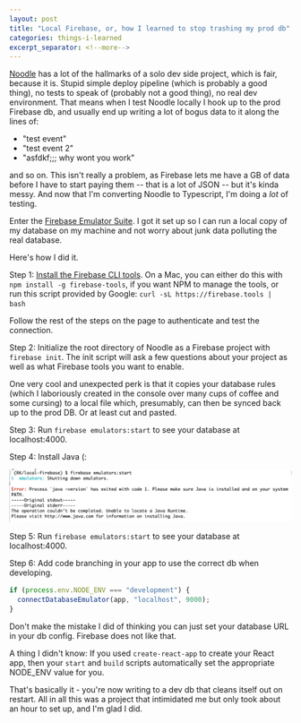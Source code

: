 ```yaml
---
layout: post
title: "Local Firebase, or, how I learned to stop trashing my prod db"
categories: things-i-learned
excerpt_separator: <!--more-->
---
```


[Noodle](https://noodleapp.cool) has a lot of the hallmarks of a solo dev side project, which is fair, because it is. Stupid simple deploy pipeline (which is probably a good thing), no tests to speak of (probably not a good thing), no real dev environment. That means when I test Noodle locally I hook up to the prod Firebase db, and usually end up writing a lot of bogus data to it along the lines of:

- "test event"
- "test event 2"
- "asfdkf;;; why wont you work"

and so on. This isn't really a problem, as Firebase lets me have a GB of data before I have to start paying them -- that is a lot of JSON -- but it's kinda messy. And now that I'm converting Noodle to Typescript, I'm doing a _lot_ of testing.

Enter the [Firebase Emulator Suite](https://firebase.google.com/docs/emulator-suite/connect_and_prototype). I got it set up so I can run a local copy of my database on my machine and not worry about junk data polluting the real database.

Here's how I did it.

<!--more-->

Step 1: [Install the Firebase CLI tools](https://firebase.google.com/docs/cli). On a Mac, you can either do this with `npm install -g firebase-tools`, if you want NPM to manage the tools, or run this script provided by Google:
`curl -sL https://firebase.tools | bash`

Follow the rest of the steps on the page to authenticate and test the connection.

Step 2: Initialize the root directory of Noodle as a Firebase project with `firebase init`. The init script will ask a few questions about your project as well as what Firebase tools you want to enable.

One very cool and unexpected perk is that it copies your database rules (which I laboriously created in the console over many cups of coffee and some cursing) to a local file which, presumably, can then be synced back up to the prod DB. Or at least cut and pasted.

Step 3: Run `firebase emulators:start` to see your database at localhost:4000.

Step 4: Install Java (:

![Why would I have Java installed on my ancient personal Macbook](/assets/java-error-message.png)

Step 5: Run `firebase emulators:start` to see your database at localhost:4000.

Step 6: Add code branching in your app to use the correct db when developing.

```javascript
if (process.env.NODE_ENV === "development") {
  connectDatabaseEmulator(app, "localhost", 9000);
}
```

Don't make the mistake I did of thinking you can just set your database URL in your db config. Firebase does not like that.

A thing I didn't know: If you used `create-react-app` to create your React app, then your `start` and `build` scripts automatically set the appropriate NODE_ENV value for you.

That's basically it - you're now writing to a dev db that cleans itself out on restart. All in all this was a project that intimidated me but only took about an hour to set up, and I'm glad I did.

